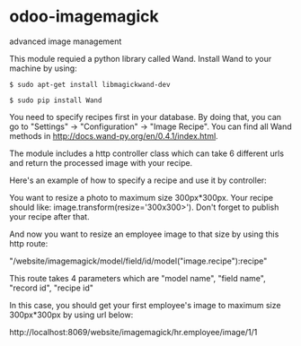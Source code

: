 # odoo-imagemagick
advanced image management

This module requied a python library called Wand. Install Wand to your machine by using:

	$ sudo apt-get install libmagickwand-dev
	
	$ sudo pip install Wand


You need to specify recipes first in your database. By doing that, you can go to "Settings" -> "Configuration" -> "Image Recipe". You can find all Wand methods in http://docs.wand-py.org/en/0.4.1/index.html.


The module includes a http controller class which can take 6 different urls and return the processed image with your recipe.


Here's an example of how to specify a recipe and use it by controller:

You want to resize a photo to maximum size 300px*300px. Your recipe should like: image.transform(resize='300x300>'). Don't forget to publish your recipe after that.

And now you want to resize an employee image to that size by using this http route:

"/website/imagemagick/model/field/id/model("image.recipe"):recipe"

This route takes 4 parameters which are "model name", "field name", "record id", "recipe id"

In this case, you should get your first employee's image to maximum size 300px*300px by using url below:

http://localhost:8069/website/imagemagick/hr.employee/image/1/1
